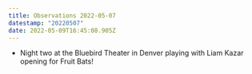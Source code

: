 ```yaml
---
title: Observations 2022-05-07
datestamp: "20220507"
date: 2022-05-09T16:45:08.905Z
---
```

- Night two at the Bluebird Theater in Denver playing with Liam Kazar opening for Fruit Bats!